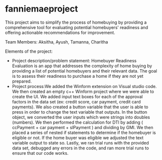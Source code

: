 # fanniemaeproject
This project aims to simplify the process of homebuying by providing a comprehensive tool for evaluating potential homebuyers' readiness and offering actionable recommendations for improvement.

Team Members: Aksitha, Ayush, Tamanna, Charitha

Elements of the project:
- Project description/problem statement: Homebuyer Readiness Evaluation is an app that addresses the complexity of home buying by providing a list of potential homebuyers and their relevant data. The goal is to assess their readiness to purchase a home if they are not yet prepared.
- Project process:We added the Winform extension on Visual studio code. We then created an empty c++ Winform project where we were able to create the UI. We added input text boxes for each of the approval factors in the data set (ex: credit score, car payment, credit card payments). We also created a button variable that the user is able to press in order to change the text variable that outputs. In the button object, we converted the user inputs which were strings into doubles (numbers). We then performed the calculation for DTI by adding ( ccPayment + car payment + slPayment ) and dividing by GMI. We then placed a series of nested if statements to determine if the homebuyer is eligible or not. If the home buyer was eligible we adjusted the text variable output to state so. Lastly, we ran trial runs with the provided data set, debugged any errors in the code, and ran more trial runs to ensure that our code works. 


